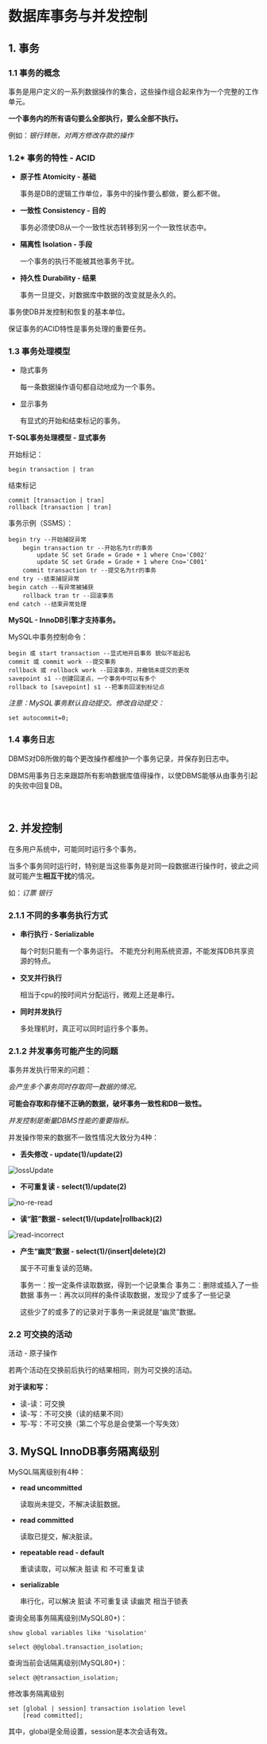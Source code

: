 # 数据库事务与并发控制

## 1. 事务

### 1.1 事务的概念

事务是用户定义的一系列数据操作的集合，这些操作组合起来作为一个完整的工作单元。

**一个事务内的所有语句要么全部执行，要么全部不执行。**

例如：*银行转账，对两方修改存款的操作*

### 1.2* 事务的特性 - ACID

- **原子性 Atomicity - 基础**

    事务是DB的逻辑工作单位，事务中的操作要么都做，要么都不做。

- **一致性 Consistency - 目的**

    事务必须使DB从一个一致性状态转移到另一个一致性状态中。

- **隔离性 Isolation - 手段**

    一个事务的执行不能被其他事务干扰。

- **持久性 Durability - 结果**

    事务一旦提交，对数据库中数据的改变就是永久的。

事务使DB并发控制和恢复的基本单位。

保证事务的ACID特性是事务处理的重要任务。

### 1.3 事务处理模型

- 隐式事务

    每一条数据操作语句都自动地成为一个事务。

- 显示事务

    有显式的开始和结束标记的事务。

**T-SQL事务处理模型 - 显式事务**

开始标记：

    begin transaction | tran

结束标记

    commit [transaction | tran]
    rollback [transaction | tran] 

事务示例（SSMS）：

    begin try --开始捕捉异常
        begin transaction tr --开始名为tr的事务
            update SC set Grade = Grade + 1 where Cno='C002'
            update SC set Grade = Grade + 1 where Cno='C001'
        commit transaction tr --提交名为tr的事务
    end try --结束捕捉异常
    begin catch --有异常被捕获
        rollback tran tr --回滚事务
    end catch --结束异常处理

**MySQL - InnoDB引擎才支持事务。**

MySQL中事务控制命令：

    begin 或 start transaction --显式地开启事务 貌似不能起名
    commit 或 commit work --提交事务
    rollback 或 rollback work --回滚事务，并撤销未提交的更改
    savepoint s1 --创建回滚点，一个事务中可以有多个
    rollback to [savepoint] s1 --把事务回滚到标记点

*注意：MySQL事务默认自动提交。修改自动提交：*

    set autocommit=0;

### 1.4 事务日志

DBMS对DB所做的每个更改操作都维护一个事务记录，并保存到日志中。

DBMS用事务日志来跟踪所有影响数据库值得操作，以使DBMS能够从由事务引起的失败中回复DB。

<br>

## 2. 并发控制

在多用户系统中，可能同时运行多个事务。

当多个事务同时运行时，特别是当这些事务是对同一段数据进行操作时，彼此之间就可能产生**相互干扰**的情况。

如：*订票 银行*

### 2.1.1 不同的多事务执行方式

- **串行执行 - Serializable**

    每个时刻只能有一个事务运行。
    不能充分利用系统资源，不能发挥DB共享资源的特点。

- **交叉并行执行**

    相当于cpu的按时间片分配运行，微观上还是串行。

- **同时并发执行**

    多处理机时，真正可以同时运行多个事务。


### 2.1.2 并发事务可能产生的问题

事务并发执行带来的问题：

*会产生多个事务同时存取同一数据的情况。*

**可能会存取和存储不正确的数据，破坏事务一致性和DB一致性。**

*并发控制是衡量DBMS性能的重要指标。*

并发操作带来的数据不一致性情况大致分为4种：

- **丢失修改 - update(1)/update(2)**

![lossUpdate](./Pic_db/丢失修改.png)

- **不可重复读 - select(1)/update(2)**

![no-re-read](./Pic_db/不可重复读.png)

- **读“脏”数据 - select(1)/(update|rollback)(2)**

![read-incorrect](./Pic_db/读脏数据.png)

- **产生“幽灵”数据 - select(1)/(insert|delete)(2)**

    属于不可重复读的范畴。

    事务一：按一定条件读取数据，得到一个记录集合
    事务二：删除或插入了一些数据
    事务一：再次以同样的条件读取数据，发现少了或多了一些记录

    这些少了的或多了的记录对于事务一来说就是“幽灵”数据。

### 2.2 可交换的活动

活动 - 原子操作

若两个活动在交换前后执行的结果相同，则为可交换的活动。

**对于读和写：**

- 读-读：可交换
- 读-写：不可交换（读的结果不同）
- 写-写：不可交换（第二个写总是会使第一个写失效）

## 3. MySQL InnoDB事务隔离级别

MySQL隔离级别有4种：

- **read uncommitted**
    
    读取尚未提交，不解决读脏数据。

- **read committed**

    读取已提交，解决脏读。

- **repeatable read - default**

    重读读取，可以解决 脏读 和 不可重复读

- **serializable**

    串行化，可以解决 脏读 不可重复读 读幽灵 相当于锁表

查询全局事务隔离级别(MySQL80+)：

    show global variables like '%isolation'

    select @@global.transaction_isolation;

查询当前会话隔离级别(MySQL80+)：

    select @@transaction_isolation;

修改事务隔离级别

    set [global | session] transaction isolation level
        [read committed];

其中，global是全局设置，session是本次会话有效。

